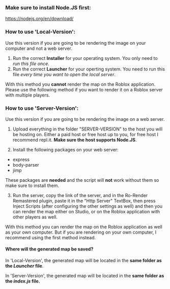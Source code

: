 ### Make sure to install Node.JS first:
https://nodejs.org/en/download/

### How to use 'Local-Version':
Use this version if you are going to be rendering the image on your computer and not a web server.

1) Run the correct **Installer** for your operating system. You only need to *run this file once*.
2) Run the correct **Launcher** for your operting system. You need to run this file *every time you want to open the local server*.

With this method you **cannot** render the map on the Roblox application. Please use the following method if you want to render it on a Roblox server with multiple players.

### How to use 'Server-Version':

Use this version if you are going to be rendering the image on a web server.

1) Upload everything in the folder "SERVER-VERSION" to the host you will be hosting on.
Either a paid host or free host up to you, for free host I recommend repl.it.
**Make sure the host supports Node.JS**.

2) Install the following packages on your web server:

 - express
 - body-parser
 - jimp

These packages are **needed** and the script will **not** work without them so make sure to install them.

3) Run the server, copy the link of the server, and in the Ro-Render Remastered plugin, paste it in the "Http Server" TextBox, then press Inject Scripts (after configuring the other settings as well) and then you can render the map either on Studio, or on the Roblox application with
other players as well.

With this method you can render the map on the Roblox application as well as your own computer.
But if you are rendering on your own computer, I recommend using the first method instead.


#### Where will the generated map be saved?

In 'Local-Version', the generated map will be located in the **same folder as the *Launcher* file**.

In 'Server-Version', the generated map will be located in the **same folder as the *index.js* file.**
